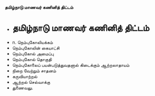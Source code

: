 **தமிழ்நாடு மாணவர் கணினித் திட்டம்**
- # தமிழ்நாடு மாணவர் கணினித் திட்டம்
- n. நெம்புகோலியக்கம்
- நெம்புகோலின் கையாட்சி
- நெம்புகோல் அமைப்பு
- நெம்புகோல்  தொகுதி
- நெம்புகோலைப் பயன்படுத்துவதனால் கிடைக்கும் ஆற்றலாதாயம்
- நிறை வேற்றும் சாதனம்
- கருவியாற்றல்
- ஆற்றல் செல்வாக்கு
- துணைவலு.

